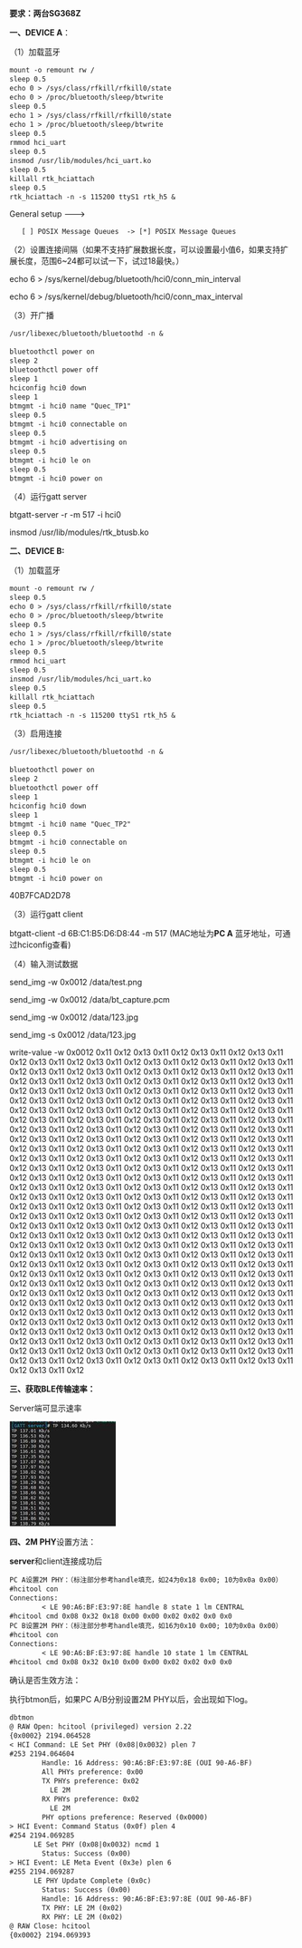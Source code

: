 **要求：两台SG368Z**

 

**一、DEVICE A**：

（1）加载蓝牙

```
mount -o remount rw /
sleep 0.5
echo 0 > /sys/class/rfkill/rfkill0/state
echo 0 > /proc/bluetooth/sleep/btwrite
sleep 0.5
echo 1 > /sys/class/rfkill/rfkill0/state
echo 1 > /proc/bluetooth/sleep/btwrite
sleep 0.5
rmmod hci_uart
sleep 0.5
insmod /usr/lib/modules/hci_uart.ko
sleep 0.5
killall rtk_hciattach
sleep 0.5
rtk_hciattach -n -s 115200 ttyS1 rtk_h5 &
```



 General setup  --->

       [ ] POSIX Message Queues  -> [*] POSIX Message Queues 

（2）设置连接间隔（如果不支持扩展数据长度，可以设置最小值6，如果支持扩展长度，范围6~24都可以试一下，试过18最快。）

echo 6 > /sys/kernel/debug/bluetooth/hci0/conn_min_interval

echo 6 > /sys/kernel/debug/bluetooth/hci0/conn_max_interval

（3）开广播

```
/usr/libexec/bluetooth/bluetoothd -n &

bluetoothctl power on
sleep 2
bluetoothctl power off
sleep 1
hciconfig hci0 down
sleep 1
btmgmt -i hci0 name "Quec_TP1"
sleep 0.5
btmgmt -i hci0 connectable on
sleep 0.5
btmgmt -i hci0 advertising on
sleep 0.5
btmgmt -i hci0 le on
sleep 0.5
btmgmt -i hci0 power on
```





（4）运行gatt server

btgatt-server -r -m 517 -i hci0

  insmod /usr/lib/modules/rtk_btusb.ko

**二、DEVICE B:**

（1）加载蓝牙

```
mount -o remount rw /
sleep 0.5
echo 0 > /sys/class/rfkill/rfkill0/state
echo 0 > /proc/bluetooth/sleep/btwrite
sleep 0.5
echo 1 > /sys/class/rfkill/rfkill0/state
echo 1 > /proc/bluetooth/sleep/btwrite
sleep 0.5
rmmod hci_uart
sleep 0.5
insmod /usr/lib/modules/hci_uart.ko
sleep 0.5
killall rtk_hciattach
sleep 0.5
rtk_hciattach -n -s 115200 ttyS1 rtk_h5 &
```



（3）启用连接

```
/usr/libexec/bluetooth/bluetoothd -n &

bluetoothctl power on
sleep 2
bluetoothctl power off
sleep 1
hciconfig hci0 down
sleep 1
btmgmt -i hci0 name "Quec_TP2"
sleep 0.5
btmgmt -i hci0 connectable on
sleep 0.5
btmgmt -i hci0 le on
sleep 0.5
btmgmt -i hci0 power on
```

40B7FCAD2D78

（3）运行gatt client

btgatt-client -d 6B:C1:B5:D6:D8:44 -m 517 (MAC地址为**PC A** 蓝牙地址，可通过hciconfig查看)

（4）输入测试数据

send_img -w 0x0012 /data/test.png

send_img -w 0x0012 /data/bt_capture.pcm

send_img -w 0x0012 /data/123.jpg

send_img -s 0x0012 /data/123.jpg



write-value -w 0x0012 0x11 0x12 0x13 0x11 0x12 0x13 0x11 0x12 0x13 0x11 0x12 0x13 0x11 0x12 0x13 0x11 0x12 0x13 0x11 0x12 0x13 0x11 0x12 0x13 0x11 0x12 0x13 0x11 0x12 0x13 0x11 0x12 0x13 0x11 0x12 0x13 0x11 0x12 0x13 0x11 0x12 0x13 0x11 0x12 0x13 0x11 0x12 0x13 0x11 0x12 0x13 0x11 0x12 0x13 0x11 0x12 0x13 0x11 0x12 0x13 0x11 0x12 0x13 0x11 0x12 0x13 0x11 0x12 0x13 0x11 0x12 0x13 0x11 0x12 0x13 0x11 0x12 0x13 0x11 0x12 0x13 0x11 0x12 0x13 0x11 0x12 0x13 0x11 0x12 0x13 0x11 0x12 0x13 0x11 0x12 0x13 0x11 0x12 0x13 0x11 0x12 0x13 0x11 0x12 0x13 0x11 0x12 0x13 0x11 0x12 0x13 0x11 0x12 0x13 0x11 0x12 0x13 0x11 0x12 0x13 0x11 0x12 0x13 0x11 0x12 0x13 0x11 0x12 0x13 0x11 0x12 0x13 0x11 0x12 0x13 0x11 0x12 0x13 0x11 0x12 0x13 0x11 0x12 0x13 0x11 0x12 0x13 0x11 0x12 0x13 0x11 0x12 0x13 0x11 0x12 0x13 0x11 0x12 0x13 0x11 0x12 0x13 0x11 0x12 0x13 0x11 0x12 0x13 0x11 0x12 0x13 0x11 0x12 0x13 0x11 0x12 0x13 0x11 0x12 0x13 0x11 0x12 0x13 0x11 0x12 0x13 0x11 0x12 0x13 0x11 0x12 0x13 0x11 0x12 0x13 0x11 0x12 0x13 0x11 0x12 0x13 0x11 0x12 0x13 0x11 0x12 0x13 0x11 0x12 0x13 0x11 0x12 0x13 0x11 0x12 0x13 0x11 0x12 0x13 0x11 0x12 0x13 0x11 0x12 0x13 0x11 0x12 0x13 0x11 0x12 0x13 0x11 0x12 0x13 0x11 0x12 0x13 0x11 0x12 0x13 0x11 0x12 0x13 0x11 0x12 0x13 0x11 0x12 0x13 0x11 0x12 0x13 0x11 0x12 0x13 0x11 0x12 0x13 0x11 0x12 0x13 0x11 0x12 0x13 0x11 0x12 0x13 0x11 0x12 0x13 0x11 0x12 0x13 0x11 0x12 0x13 0x11 0x12 0x13 0x11 0x12 0x13 0x11 0x12 0x13 0x11 0x12 0x13 0x11 0x12 0x13 0x11 0x12 0x13 0x11 0x12 0x13 0x11 0x12 0x13 0x11 0x12 0x13 0x11 0x12 0x13 0x11 0x12 0x13 0x11 0x12 0x13 0x11 0x12 0x13 0x11 0x12 0x13 0x11 0x12 0x13 0x11 0x12 0x13 0x11 0x12 0x13 0x11 0x12 0x13 0x11 0x12 0x13 0x11 0x12 0x13 0x11 0x12 0x13 0x11 0x12 0x13 0x11 0x12 0x13 0x11 0x12 0x13 0x11 0x12 0x13 0x11 0x12 0x13 0x11 0x12 0x13 0x11 0x12 0x13 0x11 0x12 0x13 0x11 0x12 0x13 0x11 0x12 0x13 0x11 0x12 0x13 0x11 0x12 0x13 0x11 0x12 0x13 0x11 0x12 0x13 0x11 0x12 0x13 0x11 0x12 0x13 0x11 0x12 0x13 0x11 0x12 0x13 0x11 0x12 0x13 0x11 0x12 0x13 0x11 0x12 0x13 0x11 0x12 0x13 0x11 0x12 0x13 0x11 0x12 0x13 0x11 0x12 0x13 0x11 0x12 0x13 0x11 0x12 0x13 0x11 0x12 0x13 0x11 0x12 0x13 0x11 0x12 0x13 0x11 0x12 0x13 0x11 0x12 0x13 0x11 0x12 0x13 0x11 0x12 0x13 0x11 0x12 0x13 0x11 0x12 0x13 0x11 0x12 0x13 0x11 0x12 0x13 0x11 0x12 0x13 0x11 0x12 0x13 0x11 0x12 0x13 0x11 0x12 0x13 0x11 0x12 0x13 0x11 0x12 0x13 0x11 0x12 0x13 0x11 0x12 0x13 0x11 0x12 0x13 0x11 0x12 0x13 0x11 0x12 0x13 0x11 0x12 0x13 0x11 0x12 0x13 0x11 0x12 

 

**三、****获取BLE****传输速率：**

Server端可显示速率

![img](./img/clip_image002.jpg)

 

**四、2M PHY**设置方法：

**server**和client连接成功后

```
PC A设置2M PHY：（标注部分参考handle填充，如24为0x18 0x00; 10为0x0a 0x00）
#hcitool con
Connections:	
        < LE 90:A6:BF:E3:97:8E handle 8 state 1 lm CENTRAL
#hcitool cmd 0x08 0x32 0x18 0x00 0x00 0x02 0x02 0x0 0x0
PC B设置2M PHY：（标注部分参考handle填充，如16为0x10 0x00; 10为0x0a 0x00）
#hcitool con
Connections:	
        < LE 90:A6:BF:E3:97:8E handle 10 state 1 lm CENTRAL
#hcitool cmd 0x08 0x32 0x10 0x00 0x00 0x02 0x02 0x0 0x0
```



 确认是否生效方法：

执行btmon后，如果PC A/B分别设置2M PHY以后，会出现如下log。

 ```
 dbtmon 
 @ RAW Open: hcitool (privileged) version 2.22                                                                                                                                   {0x0002} 2194.064528
 < HCI Command: LE Set PHY (0x08|0x0032) plen 7                                                                                                                                      #253 2194.064604
         Handle: 16 Address: 90:A6:BF:E3:97:8E (OUI 90-A6-BF)
         All PHYs preference: 0x00
         TX PHYs preference: 0x02
           LE 2M
         RX PHYs preference: 0x02
           LE 2M
         PHY options preference: Reserved (0x0000)
 > HCI Event: Command Status (0x0f) plen 4                                                                                                                                           #254 2194.069285
       LE Set PHY (0x08|0x0032) ncmd 1
         Status: Success (0x00)
 > HCI Event: LE Meta Event (0x3e) plen 6                                                                                                                                            #255 2194.069287
       LE PHY Update Complete (0x0c)
         Status: Success (0x00)
         Handle: 16 Address: 90:A6:BF:E3:97:8E (OUI 90-A6-BF)
         TX PHY: LE 2M (0x02)
         RX PHY: LE 2M (0x02)
 @ RAW Close: hcitool                                                                                                                                                            {0x0002} 2194.069393
 ```



 

 